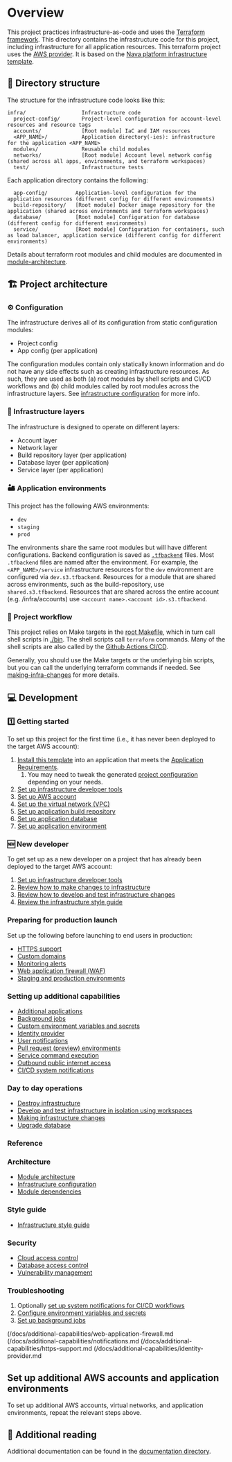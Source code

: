 # Overview

This project practices infrastructure-as-code and uses the [Terraform framework](https://www.terraform.io). This directory contains the infrastructure code for this project, including infrastructure for all application resources. This terraform project uses the [AWS provider](https://registry.terraform.io/providers/hashicorp/aws/latest/docs). It is based on the [Nava platform infrastructure template](https://github.com/navapbc/template-infra).

## 📂 Directory structure

The structure for the infrastructure code looks like this:

```text
infra/                  Infrastructure code
  project-config/       Project-level configuration for account-level resources and resource tags
  accounts/             [Root module] IaC and IAM resources
  <APP_NAME>/           Application directory(-ies): infrastructure for the application <APP_NAME>
  modules/              Reusable child modules
  networks/             [Root module] Account level network config (shared across all apps, environments, and terraform workspaces)
  test/                 Infrastructure tests
```

Each application directory contains the following:

```text
  app-config/         Application-level configuration for the application resources (different config for different environments)
  build-repository/   [Root module] Docker image repository for the application (shared across environments and terraform workspaces)
  database/           [Root module] Configuration for database (different config for different environments)
  service/            [Root module] Configuration for containers, such as load balancer, application service (different config for different environments)
```

Details about terraform root modules and child modules are documented in [module-architecture](/docs/infra/module-architecture.md).

## 🏗️ Project architecture

### ⚙️ Configuration

The infrastructure derives all of its configuration from static configuration modules:

- Project config
- App config (per application)

The configuration modules contain only statically known information and do not have any side effects such as creating infrastructure resources. As such, they are used as both (a) root modules by shell scripts and CI/CD workflows and (b) child modules called by root modules across the infrastructure layers. See [infrastructure configuration](/docs/infra/infrastructure-configuration.md) for more info.

### 🧅 Infrastructure layers

The infrastructure is designed to operate on different layers:

- Account layer
- Network layer
- Build repository layer (per application)
- Database layer (per application)
- Service layer (per application)

### 🏜️ Application environments

This project has the following AWS environments:

- `dev`
- `staging`
- `prod`

The environments share the same root modules but will have different configurations. Backend configuration is saved as [`.tfbackend`](https://developer.hashicorp.com/terraform/language/backend#file) files. Most `.tfbackend` files are named after the environment. For example, the `<APP_NAME>/service` infrastructure resources for the `dev` environment are configured via `dev.s3.tfbackend`. Resources for a module that are shared across environments, such as the build-repository, use `shared.s3.tfbackend`. Resources that are shared across the entire account (e.g. /infra/accounts) use `<account name>.<account id>.s3.tfbackend`.

### 🔀 Project workflow

This project relies on Make targets in the [root Makefile](/Makefile), which in turn call shell scripts in [./bin](/bin). The shell scripts call `terraform` commands. Many of the shell scripts are also called by the [Github Actions CI/CD](/.github/workflows).

Generally, you should use the Make targets or the underlying bin scripts, but you can call the underlying terraform commands if needed. See [making-infra-changes](/docs/infra/making-infra-changes.md) for more details.

## 💻 Development

### 1️⃣ Getting started

To set up this project for the first time (i.e., it has never been deployed to the target AWS account):

1. [Install this template](/README.md#installation) into an application that meets the [Application Requirements](/README.md#application-requirements). 
    1. You may need to tweak the generated [project configuration](/infra/project-config/main.tf) depending on your needs. <!-- markdown-link-check-disable-line -->
2. [Set up infrastructure developer tools](/docs/infra/getting-started/set-up-infrastructure-tools.md)
3. [Set up AWS account](/docs/infra/getting-started/set-up-aws-account.md)
4. [Set up the virtual network (VPC)](/docs/infra/getting-started/set-up-network.md)
5. [Set up application build repository](/docs/infra/getting-started/set-up-app-build-repository.md)
6. [Set up application database](/docs/infra/getting-started/set-up-database.md)
7. [Set up application environment](/docs/infra/getting-started/set-up-app-env.md)

### 🆕 New developer

To get set up as a new developer on a project that has already been deployed to the target AWS account:

1. [Set up infrastructure developer tools](/docs/infra/getting-started/set-up-infrastructure-tools.md)
2. [Review how to make changes to infrastructure](/docs/infra/operations/making-infra-changes.md)
3. [Review how to develop and test infrastructure changes](/docs/infra/operations/develop-and-test-infrastructure-in-isolation-using-workspaces.md)
4. [Review the infrastructure style guide](/docs/infra/operations/style-guide.md)

### Preparing for production launch

Set up the following before launching to end users in production:

- [HTTPS support](../docs/infra/preparing-for-production/https-support.md)
- [Custom domains](../docs/infra/preparing-for-production/set-up-custom-domains.md)
- [Monitoring alerts](../docs/infra/preparing-for-production/set-up-monitoring-alerts.md)
- [Web application firewall (WAF)](../docs/infra/preparing-for-production/web-application-firewall.md)
- [Staging and production environments](../docs/infra/production-preparations/staging-and-production-environments.md)

### Setting up additional capabilities

- [Additional applications](../docs/infra/additional-capabilities/add-application.md)
- [Background jobs](../docs/infra/additional-capabilities/background-jobs.md)
- [Custom environment variables and secrets](../docs/infra/additional-capabilities/environment-variables-and-secrets.md)
- [Identity provider](../docs/infra/additional-capabilities/identity-provider.md)
- [User notifications](../docs/infra/additional-capabilities/notifications.md)
- [Pull request (preview) environments](../docs/infra/additional-capabilities/pull-request-environments.md)
- [Service command execution](../docs/infra/additional-capabilities/service-command-execution.md)
- [Outbound public internet access](../docs/infra/additional-capabilities/set-up-public-internet-access.md)
- [CI/CD system notifications](../docs/infra/additional-capabilities/system-notifications.md)

### Day to day operations

- [Destroy infrastructure](../docs/infra/operations/destroy-infrastructure.md)
- [Develop and test infrastructure in isolation using workspaces](../docs/infra/operations/develop-and-test-infrastructure-in-isolation-using-workspaces.md)
- [Making infrastructure changes](../docs/infra/operations/making-infra-changes.md)
- [Upgrade database](../docs/infra/operations/upgrade-database.md)

### Reference

### Architecture

- [Module architecture](../docs/infra/reference/module-architecture.md)
- [Infrastructure configuration](../docs/infra/reference/infrastructure-configuration.md)
- [Module dependencies](../docs/infra/reference/module-dependencies.md)

### Style guide

- [Infrastructure style guide](../docs/infra/reference/style-guide.md)

### Security

- [Cloud access control](../docs/infra/reference/cloud-access-control.md)
- [Database access control](../docs/infra/reference/database-access-control.md)
- [Vulnerability management](../docs/infra/reference/vulnerability-management.md)

### Troubleshooting

1. Optionally [set up system notifications for CI/CD workflows](/docs/infra/system-notifications.md)
2.  [Configure environment variables and secrets](/docs/infra/environment-variables-and-secrets.md)
3.  [Set up background jobs](/docs/infra/background-jobs.md)

(/docs/additional-capabilities/web-application-firewall.md
(/docs/additional-capabilities/notifications.md
(/docs/additional-capabilities/https-support.md
(/docs/additional-capabilities/identity-provider.md

## Set up additional AWS accounts and application environments

To set up additional AWS accounts, virtual networks, and application environments, repeat the relevant steps above.

## 📇 Additional reading

Additional documentation can be found in the [documentation directory](/docs/infra).
